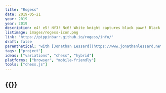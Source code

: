 ```yaml
---
title: "Rogess"
date: 2019-05-21
year: 2019
year: 2019
description: e4! e5! Nf3! Nc6! White knight captures black pawn! Black knight attacks white knight for 2HP of damage! White knight misses black knight! What the hell is going on?!
listimage: images/rogess-icon.png
link: "https://pippinbarr.github.io/rogess/info/"
draft: false
parenthetical: "with [Jonathan Lessard](https://www.jonathanlessard.net/)"
tags: ["project"]
ideas: ["variations", "chess", "hybrid"]
platforms: ["browser", "mobile-friendly"]
tools: ["chess.js"]
---
```


## {{<param title >}}
